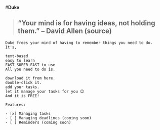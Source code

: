#**Duke**
>## “Your mind is for having ideas, not holding them.” – David Allen (source)

```
Duke frees your mind of having to remember things you need to do. It's,

text-based
easy to learn
FAST SUPER FAST to use
All you need to do is,

download it from here.
double-click it.
add your tasks.
let it manage your tasks for you 😉
And it is FREE!

Features:

- [x] Managing tasks
- [ ] Managing deadlines (coming soon)
- [ ] Reminders (coming soon)
```
